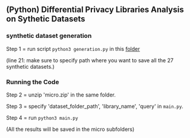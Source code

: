 
## (Python) Differential Privacy Libraries Analysis on Sythetic Datasets

### synthetic dataset generation

Step 1 = run script `python3 generation.py` in this [folder](https://github.com/gonzalo-munillag/Benchmarking_Differential_Privacy_Analytics_Libraries/tree/main/Datasets/Normally%20distributed%20datasets/Generation)

(line 21: make sure to specify path where you want to save all the 27 synthetic datasets.)

### Running the Code

Step 2 = unzip 'micro.zip' in the same folder.

Step 3 = specify 'dataset_folder_path', 'library_name', 'query' in `main.py`.

Step 4 = run `python3 main.py`

(All the results will be saved in the micro subfolders)
